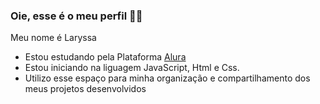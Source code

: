 ### Oie, esse é o meu perfil 👋😁

Meu nome é Laryssa

- Estou estudando pela Plataforma [Alura](https://www.alura.com.br)
- Estou iniciando na liguagem JavaScript, Html e Css.
- Utilizo esse espaço para minha organização e compartilhamento dos meus projetos desenvolvidos
